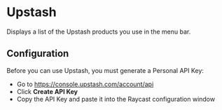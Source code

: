 # Upstash

Displays a list of the Upstash products you use in the menu bar.

## Configuration
Before you can use Upstash, you must generate a Personal API Key:
- Go to https://console.upstash.com/account/api
- Click **Create API Key**
- Copy the API Key and paste it into the Raycast configuration window